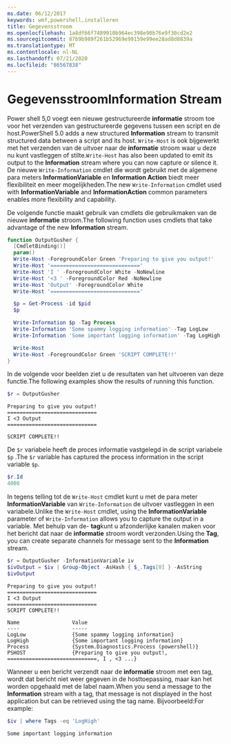 ```yaml
---
ms.date: 06/12/2017
keywords: wmf,powershell,installeren
title: Gegevensstroom
ms.openlocfilehash: 1a8df66f7489910b964ec398e90b76e9f30cd2e2
ms.sourcegitcommit: 87b9b989f261b52969e99159e99ee28ad8d8839a
ms.translationtype: MT
ms.contentlocale: nl-NL
ms.lasthandoff: 07/21/2020
ms.locfileid: "86567838"
---
```

# <a name="information-stream"></a><span data-ttu-id="871f8-103">Gegevensstroom</span><span class="sxs-lookup"><span data-stu-id="871f8-103">Information Stream</span></span>

<span data-ttu-id="871f8-104">Power shell 5,0 voegt een nieuwe gestructureerde **informatie** stroom toe voor het verzenden van gestructureerde gegevens tussen een script en de host.</span><span class="sxs-lookup"><span data-stu-id="871f8-104">PowerShell 5.0 adds a new structured **Information** stream to transmit structured data between a script and its host.</span></span> <span data-ttu-id="871f8-105">`Write-Host` is ook bijgewerkt met het verzenden van de uitvoer naar de **informatie** stroom waar u deze nu kunt vastleggen of stilte.</span><span class="sxs-lookup"><span data-stu-id="871f8-105">`Write-Host` has also been updated to emit its output to the **Information** stream where you can now capture or silence it.</span></span> <span data-ttu-id="871f8-106">De nieuwe `Write-Information` cmdlet die wordt gebruikt met de algemene para meters **InformationVariable** en **Information Action** biedt meer flexibiliteit en meer mogelijkheden.</span><span class="sxs-lookup"><span data-stu-id="871f8-106">The new `Write-Information` cmdlet used with **InformationVariable** and **InformationAction** common parameters enables more flexibility and capability.</span></span>

<span data-ttu-id="871f8-107">De volgende functie maakt gebruik van cmdlets die gebruikmaken van de nieuwe **informatie** stroom.</span><span class="sxs-lookup"><span data-stu-id="871f8-107">The following function uses cmdlets that take advantage of the new **Information** stream.</span></span>

```powershell
function OutputGusher {
  [CmdletBinding()]
  param()
  Write-Host -ForegroundColor Green 'Preparing to give you output!'
  Write-Host '============================='
  Write-Host 'I ' -ForegroundColor White -NoNewline
  Write-Host '<3 ' -ForegroundColor Red -NoNewline
  Write-Host 'Output' -ForegroundColor White
  Write-Host '============================='

  $p = Get-Process -id $pid
  $p

  Write-Information $p -Tag Process
  Write-Information 'Some spammy logging information' -Tag LogLow
  Write-Information 'Some important logging information' -Tag LogHigh

  Write-Host
  Write-Host -ForegroundColor Green 'SCRIPT COMPLETE!!'
}
```

<span data-ttu-id="871f8-108">In de volgende voor beelden ziet u de resultaten van het uitvoeren van deze functie.</span><span class="sxs-lookup"><span data-stu-id="871f8-108">The following examples show the results of running this function.</span></span>

```powershell
$r = OutputGusher
```

```Output
Preparing to give you output!
=============================
I <3 Output
=============================

SCRIPT COMPLETE!!
```

<span data-ttu-id="871f8-109">De `$r` variabele heeft de proces informatie vastgelegd in de script variabele `$p` .</span><span class="sxs-lookup"><span data-stu-id="871f8-109">The `$r` variable has captured the process information in the script variable `$p`.</span></span>

```powershell
$r.Id
4008
```

<span data-ttu-id="871f8-110">In tegens telling tot de `Write-Host` cmdlet kunt u met de para meter **InformationVariable** van `Write-Information` de uitvoer vastleggen in een variabele.</span><span class="sxs-lookup"><span data-stu-id="871f8-110">Unlike the `Write-Host` cmdlet, using the **InformationVariable** parameter of `Write-Information` allows you to capture the output in a variable.</span></span> <span data-ttu-id="871f8-111">Met behulp van de- **tag**kunt u afzonderlijke kanalen maken voor het bericht dat naar de **informatie** stroom wordt verzonden.</span><span class="sxs-lookup"><span data-stu-id="871f8-111">Using the **Tag**, you can create separate channels for message sent to the **Information** stream.</span></span>

```powershell
$r = OutputGusher -InformationVariable iv
$ivOutput = $iv | Group-Object -AsHash { $_.Tags[0] } -AsString
$ivOutput
```

```Output
Preparing to give you output!
=============================
I <3 Output
=============================
SCRIPT COMPLETE!!

Name                 Value
----                 -----
LogLow               {Some spammy logging information}
LogHigh              {Some important logging information}
Process              {System.Diagnostics.Process (powershell)}
PSHOST               {Preparing to give you output!, =============================, I , <3 ...}
```

<span data-ttu-id="871f8-112">Wanneer u een bericht verzendt naar de **informatie** stroom met een tag, wordt dat bericht niet weer gegeven in de hosttoepassing, maar kan het worden opgehaald met de label naam.</span><span class="sxs-lookup"><span data-stu-id="871f8-112">When you send a message to the **Information** stream with a tag, that message is not displayed in the host application but can be retrieved using the tag name.</span></span> <span data-ttu-id="871f8-113">Bijvoorbeeld:</span><span class="sxs-lookup"><span data-stu-id="871f8-113">For example:</span></span>

```powershell
$iv | where Tags -eq 'LogHigh'
```

```Output
Some important logging information
```
